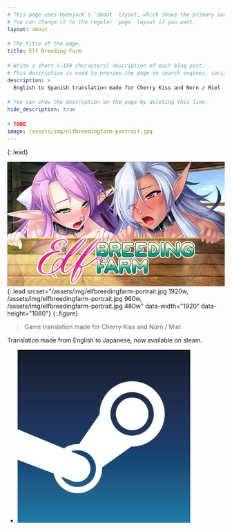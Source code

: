 ```yaml
---
# This page uses Hydejack's `about` layout, which shows the primary author's picture and about text at the top.
# You can change it to the regular `page` layout if you want.
layout: about

# The title of the page.
title: Elf Breeding Farm

# Write a short (~150 characters) description of each blog post.
# This description is used to preview the page on search engines, social media, etc.
description: >
  English to Spanish translation made for Cherry Kiss and Norn / Miel

# You can show the description on the page by deleting this line:
hide_description: true

# TODO
image: /assets/img/elfbreedingfarm-portrait.jpg
---
```

{:.lead}

![Screenshot](/assets/img/elfbreedingfarm-portrait.jpg){:.lead srcset="/assets/img/elfbreedingfarm-portrait.jpg 1920w, /assets/img/elfbreedingfarm-portrait.jpg 960w, /assets/img/elfbreedingfarm-portrait.jpg 480w" data-width="1920" data-height="1080"}
{:.figure}

> Game translation made for Cherry Kiss and Norn / Miel.

Translation made from English to Japanese, now available on steam.

<ul>
  <li>
    <a href="https://store.steampowered.com/app/1233710/Elf_Breeding_Farm/" target="_blank">
        <img class="game-social" src="/assets/img/steam-small.jpg"/>
    </a>
  </li>  
</ul>

